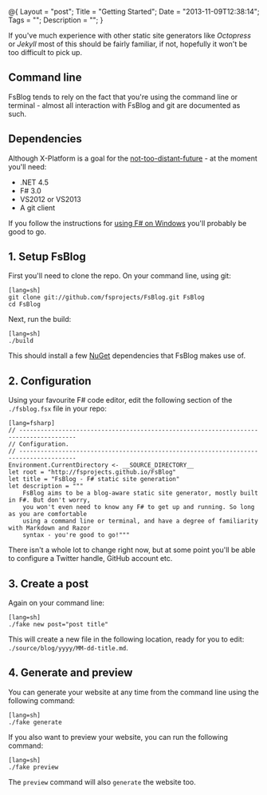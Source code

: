 @{
    Layout = "post";
    Title = "Getting Started";
    Date = "2013-11-09T12:38:14";
    Tags = "";
    Description = "";
}

If you've much experience with other static site generators like *Octopress* or *Jekyll* most of this should be fairly familiar, if not, hopefully it won't be too difficult to pick up.

<!--more-->

## Command line

FsBlog tends to rely on the fact that you're using the command line or terminal - almost all interaction with FsBlog and git are documented as such.

## Dependencies

Although X-Platform is a goal for the [not-too-distant-future](https://github.com/fsprojects/FsBlog/issues?milestone=2&state=open) - at the moment you'll need:

* .NET 4.5
* F# 3.0
* VS2012 or VS2013
* A git client

If you follow the instructions for [using F# on Windows](http://fsharp.org/use/windows/) you'll probably be good to go.

## 1. Setup FsBlog

First you'll need to clone the repo. On your command line, using git:

    [lang=sh]
    git clone git://github.com/fsprojects/FsBlog.git FsBlog
    cd FsBlog

Next, run the build:

    [lang=sh]
    ./build

This should install a few [NuGet](http://www.nuget.org/) dependencies that FsBlog makes use of.

## 2. Configuration

Using your favourite F# code editor, edit the following section of the `./fsblog.fsx` file in your repo:

    [lang=fsharp]
    // --------------------------------------------------------------------------------------
    // Configuration.
    // --------------------------------------------------------------------------------------
    Environment.CurrentDirectory <- __SOURCE_DIRECTORY__
    let root = "http://fsprojects.github.io/FsBlog"
    let title = "FsBlog - F# static site generation"
    let description = """
        FsBlog aims to be a blog-aware static site generator, mostly built in F#. But don't worry, 
        you won't even need to know any F# to get up and running. So long as you are comfortable 
        using a command line or terminal, and have a degree of familiarity with Markdown and Razor 
        syntax - you're good to go!"""

There isn't a whole lot to change right now, but at some point you'll be able to configure a Twitter handle, GitHub account etc.

## 3. Create a post

Again on your command line:

    [lang=sh]
    ./fake new post="post title"

This will create a new file in the following location, ready for you to edit: `./source/blog/yyyy/MM-dd-title.md`.

## 4. Generate and preview

You can generate your website at any time from the command line using the following command:

    [lang=sh]
    ./fake generate

If you also want to preview your website, you can run the following command:

    [lang=sh]
    ./fake preview

The `preview` command will also `generate` the website too.